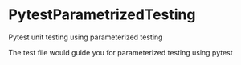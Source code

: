 # PytestParametrizedTesting
Pytest unit testing using parameterized testing


The test file would guide you for parameterized testing using pytest 
